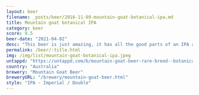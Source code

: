 ```yaml
---
layout: beer
filename: _posts/beer/2016-11-09-mountain-goat-botanical-ipa.md
title: Mountain goat botanical IPA
category: beer
score: 9.5
beer-date: "2021-04-02"
desc: "This beer is just amazing, it has all the good parts of an IPA and gin mixed together. Despite how that may sound it works perfectly"
permalink: /beer/:title.html
img: /img/list/mountain-goat-botanical-ipa.jpeg
untappd: "https://untappd.com/b/mountain-goat-beer-rare-breed--botanical-ipa/4103762"
country: "Australia"
brewery: "Mountain Goat Beer"
breweryURL: "/brewery/mountain-goat-beer.html"
style: "IPA - Imperial / Double"
---
```

